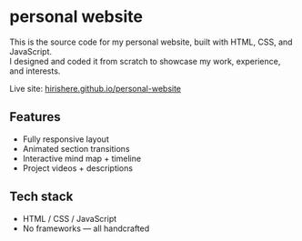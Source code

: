 # personal website

This is the source code for my personal website, built with HTML, CSS, and JavaScript.  
I designed and coded it from scratch to showcase my work, experience, and interests.

Live site: [hirishere.github.io/personal-website](https://hirishere.github.io/personal-website)

## Features

- Fully responsive layout
- Animated section transitions
- Interactive mind map + timeline
- Project videos + descriptions

## Tech stack

- HTML / CSS / JavaScript
- No frameworks — all handcrafted
